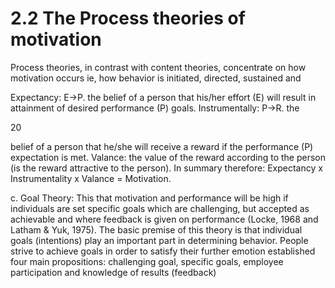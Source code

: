 # 2.2 The Process theories of motivation

Process theories, in contrast with content theories, concentrate on how motivation occurs ie, how behavior is initiated, directed, sustained and

Expectancy: E->P. the belief of a person that his/her effort (E) will result in attainment of desired performance (P) goals. Instrumentally: P->R. the

20

belief of a person that he/she will receive a reward if the performance (P) expectation is met. Valance: the value of the reward according to the person (is the reward attractive to the person). In summary therefore: Expectancy x Instrumentality x Valance = Motivation.

c. Goal Theory: This that motivation and performance will be high if individuals are set specific goals which are challenging, but accepted as achievable and where feedback is given on performance (Locke, 1968 and Latham & Yuk, 1975). The basic premise of this theory is that individual goals (intentions) play an important part in determining behavior. People strive to achieve goals in order to satisfy their further emotion established four main propositions: challenging goal, specific goals, employee participation and knowledge of results (feedback)